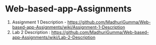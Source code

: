 # Web-based-app-Assignments

1. Assignment 1 Description - https://github.com/MadhuriGumma/Web-based-app-Assignments/wiki/Assignment-1-Description
2. Lab 2 Description : https://github.com/MadhuriGumma/Web-based-app-Assignments/wiki/Lab-2-Description
